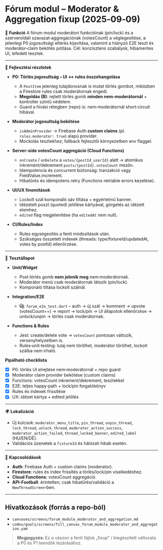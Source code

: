 # Fórum modul – Moderator & Aggregation fixup (2025‑09‑09)

🎯 **Funkció**
A fórum modul moderátori funkcióinak (pin/lock) és a szerveroldali szavazat‑aggregációnak (votesCount) a véglegesítése, a jelenlegi P0 jogosultsági eltérés kijavítása, valamint a hiányzó E2E teszt és moderátor‑claim bekötés pótlása. Cél: konzisztens szabályok, hibamentes UI, lefedett tesztek.

---

🧠 **Fejlesztési részletek**

* **P0: Törlés jogosultság – UI ↔ rules összehangolása**

  * A `PostItem` jelenleg tulajdonosnak is mutat törlés gombot, miközben a Firestore rules csak moderátornak engedi.
  * **Megoldás (B)**: rejtett törlés gomb **minden nem‑moderátornál** + kontroller szintű védelem.
  * Guard a hívási rétegben (repo) is: nem‑moderátornál short‑circuit hibával.

* **Moderátor jogosultság bekötése**

  * `isAdminProvider` → Firebase Auth **custom claims** (pl. `roles.moderator: true`) alapú provider.
  * Mockolás tesztekhez; fallback fejlesztői környezetben env flaggel.

* **Server‑side votesCount aggregáció (Cloud Functions)**

  * `onCreate` / `onDelete` a `votes/{postId_userId}` alatt → atomikus inkrement/dekrement `posts/{postId}.votesCount` mezőn.
  * Idempotencia és concurrent biztonság: tranzakció vagy FieldValue.increment.
  * Hibatűrés és idempotens retry (Functions retriable errors kezelése).

* **UI/UX finomítások**

  * Lockolt szál komponáló sáv tiltása + egyértelmű banner.
  * Idézetelt poszt (quoted) jelölése kártyával, görgetés az idézett elemhez.
  * `edited` flag megjelenítése (ha `editedAt` nem null).

* **CI/Rules/Index**

  * Rules egységesítés a fenti módosítások után.
  * Szükséges összetett indexek (threads: type/fixtureId/updatedAt, votes by postId) ellenőrzése.

---

🧪 **Tesztállapot**

* **Unit/Widget**

  * Post törlés gomb **nem jelenik meg** nem‑moderátornak.
  * Moderátor menü csak moderátornak látszik (pin/lock).
  * Komponáló tiltása lockolt szálnál.
* **Integration/E2E**

  * **Új**: `forum_e2e_test.dart` – auth → új szál → komment → upvote (votesCount++) → report → lock/pin → UI állapotok ellenőrzése → unlock/unpin → törlés csak moderátornak.
* **Functions & Rules**

  * Jest: create/delete vote → `votesCount` pontosan változik, versenyhelyzetben is.
  * Rules‑unit‑testing: tulaj nem törölhet, moderátor törölhet, lockolt szálba nem írható.

**Pipálható checklista**

* [x] P0: törlés UI elrejtése nem‑moderátornál + repo guard
* [x] Moderátor claim provider bekötése (custom claims)
* [x] Functions: votesCount inkrement/dekrement, tesztekkel
* [x] E2E: teljes happy‑path + lock/pin forgatókönyv
* [x] Rules és indexek frissítése
* [x] UX: idézet kártya + edited jelölés

---

🌍 **Lokalizáció**

* Új kulcsok: `moderator_menu_title`, `pin_thread`, `unpin_thread`, `lock_thread`, `unlock_thread`, `moderator_action_success`, `moderator_action_failed`, `thread_locked_banner`, `edited_label` (HU/EN/DE).
* Validációs üzenetek a `fixtureId` és hálózati hibák esetén.

---

📎 **Kapcsolódások**

* **Auth**: Firebase Auth + custom claims (moderator).
* **Firestore**: rules és index frissítés a törlés/lock/pin viselkedéshez.
* **Cloud Functions**: votesCount aggregáció.
* **API‑Football**: érintetlen; csak hibatűrés/validáció a `NewThreadScreen`‑ben.

---

## Hivatkozások (forrás a repo‑ból)

* `canvases/screens/forum_module_moderator_and_aggregation.md`
* `codex/goals/screens/fill_canvas_forum_module_moderator_and_aggregation.yam`

> **Megjegyzés:** Ez a vászon a fenti fájlok „fixup” / kiegészített változata a P0 és P1 teendők lezárásához.
